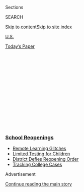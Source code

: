 <div id="app">

<div>

<div>

<div>

<div class="NYTAppHideMasthead css-1q2w90k e1suatyy0">

<div class="section css-ui9rw0 e1suatyy2">

<div class="css-eph4ug er09x8g0">

<div class="css-6n7j50">

</div>

<span class="css-1dv1kvn">Sections</span>

<div class="css-10488qs">

<span class="css-1dv1kvn">SEARCH</span>

</div>

[Skip to content](#site-content)[Skip to site
index](#site-index)

</div>

<div id="masthead-section-label" class="css-1wr3we4 eaxe0e00">

[U.S.](https://www.nytimes3xbfgragh.onion/section/us)

</div>

<div class="css-10698na e1huz5gh0">

</div>

</div>

<div id="masthead-bar-one" class="section hasLinks css-15hmgas e1csuq9d3">

<div class="css-uqyvli e1csuq9d0">

</div>

<div class="css-1uqjmks e1csuq9d1">

</div>

<div class="css-9e9ivx">

[](https://myaccount.nytimes3xbfgragh.onion/auth/login?response_type=cookie&client_id=vi)

</div>

<div class="css-1bvtpon e1csuq9d2">

[Today’s
Paper](https://www.nytimes3xbfgragh.onion/section/todayspaper)

</div>

</div>

</div>

</div>

<div data-aria-hidden="false">

<div id="site-content" data-role="main">

<div>

<div class="css-1aor85t" style="opacity:0.000000001;z-index:-1;visibility:hidden">

<div class="css-1hqnpie">

<div class="css-epjblv">

<span class="css-17xtcya">[U.S.](/section/us)</span><span class="css-x15j1o">|</span><span class="css-fwqvlz">Research
Shows Students Falling Months Behind During Virus
Disruptions</span>

</div>

<div class="css-k008qs">

<div class="css-1iwv8en">

<span class="css-18z7m18"></span>

<div>

</div>

</div>

<span class="css-1n6z4y">https://nyti.ms/3cHuCQp</span>

<div class="css-1705lsu">

<div class="css-4xjgmj">

<div class="css-4skfbu" data-role="toolbar" data-aria-label="Social Media Share buttons, Save button, and Comments Panel with current comment count" data-testid="share-tools">

  - 
  - 
  - 
  - 
    
    <div class="css-6n7j50">
    
    </div>

  - 

</div>

</div>

</div>

</div>

</div>

</div>

<div class="css-13pd83m">

<div class="css-l9svim">

### [<span class="css-pa1jbp"><span class="css-1rxm0ex">School</span><span class="css-1rxm0ex"> Reopenings</span></span>](https://www.nytimes3xbfgragh.onion/spotlight/schools-reopening?name=styln-coronavirus-schools-reopening&region=TOP_BANNER&block=storyline_menu_recirc&action=click&pgtype=Article&impression_id=72c01050-f52b-11ea-8e93-c18eceeec4bb&variant=undefined)

  - <span class="css-1qkutce">[Remote Learning
    Glitches](https://www.nytimes3xbfgragh.onion/2020/09/08/us/school-districts-cyberattacks-glitches.html?name=styln-coronavirus-schools-reopening&region=TOP_BANNER&block=storyline_menu_recirc&action=click&pgtype=Article&impression_id=72c01051-f52b-11ea-8e93-c18eceeec4bb&variant=undefined)</span>
  - <span class="css-1qkutce">[Limited Testing for
    Children](https://www.nytimes3xbfgragh.onion/2020/09/08/upshot/children-testing-shortfalls-virus.html?name=styln-coronavirus-schools-reopening&region=TOP_BANNER&block=storyline_menu_recirc&action=click&pgtype=Article&impression_id=72c01052-f52b-11ea-8e93-c18eceeec4bb&variant=undefined)</span>
  - <span class="css-1qkutce">[District Defies Reopening
    Order](https://www.nytimes3xbfgragh.onion/2020/09/10/us/des-moines-school-opening-coronavirus.html?name=styln-coronavirus-schools-reopening&region=TOP_BANNER&block=storyline_menu_recirc&action=click&pgtype=Article&impression_id=72c01053-f52b-11ea-8e93-c18eceeec4bb&variant=undefined)</span>
  - <span class="css-1qkutce">[Tracking College
    Cases](https://www.nytimes3xbfgragh.onion/interactive/2020/us/covid-college-cases-tracker.html?name=styln-coronavirus-schools-reopening&region=TOP_BANNER&block=storyline_menu_recirc&action=click&pgtype=Article&impression_id=72c03760-f52b-11ea-8e93-c18eceeec4bb&variant=undefined)</span>

</div>

</div>

<div id="top-wrapper" class="css-1sy8kpn">

<div id="top-slug" class="css-l9onyx">

Advertisement

</div>

[Continue reading the main
story](#after-top)

<div class="ad top-wrapper" style="text-align:center;height:100%;display:block;min-height:250px">

<div id="top" class="place-ad" data-position="top" data-size-key="top">

</div>

</div>

<div id="after-top">

</div>

</div>

<div>

<div id="sponsor-wrapper" class="css-1hyfx7x">

<div id="sponsor-slug" class="css-19vbshk">

Supported by

</div>

[Continue reading the main
story](#after-sponsor)

<div id="sponsor" class="ad sponsor-wrapper" style="text-align:center;height:100%;display:block">

</div>

<div id="after-sponsor">

</div>

</div>

<div class="css-186x18t">

</div>

<div class="css-1vkm6nb ehdk2mb0">

# Research Shows Students Falling Months Behind During Virus Disruptions

</div>

The abrupt switch to remote learning wiped out academic gains for many
students in America, and widened racial and economic gaps. Catching up
in the fall won’t be easy.

<div class="css-79elbk" data-testid="photoviewer-wrapper">

<div class="css-z3e15g" data-testid="photoviewer-wrapper-hidden">

</div>

<div class="css-1a48zt4 ehw59r15" data-testid="photoviewer-children">

![<span class="css-16f3y1r e13ogyst0" data-aria-hidden="true">Danielle
Gandy with her daughters Madison, 15, and Cadynce, 6. Assessing their
remote education, Ms. Gandy said “it’s maybe a fraction of what they
would be learning if they were in an actual school
setting.”</span><span class="css-cnj6d5 e1z0qqy90" itemprop="copyrightHolder"><span class="css-1ly73wi e1tej78p0">Credit...</span><span><span>Kendrick
Brinson for The New York
Times</span></span></span>](https://static01.graylady3jvrrxbe.onion/images/2020/06/03/us/00VIRUS-LOSTLEARNING-gandy/merlin_173084370_74fdc4d9-cd76-49a9-875d-0a4e239cd615-articleLarge.jpg?quality=75&auto=webp&disable=upscale)

</div>

</div>

<div class="css-18e8msd">

<div class="css-vp77d3 epjyd6m0">

<div class="css-hus3qt ey68jwv0" data-aria-hidden="true">

[![Dana
Goldstein](https://static01.graylady3jvrrxbe.onion/images/2018/06/12/multimedia/author-dana-goldstein/author-dana-goldstein-thumbLarge.png
"Dana Goldstein")](https://www.nytimes3xbfgragh.onion/by/dana-goldstein)

</div>

<div class="css-1baulvz">

By [<span class="css-1baulvz last-byline" itemprop="name">Dana
Goldstein</span>](https://www.nytimes3xbfgragh.onion/by/dana-goldstein)

</div>

</div>

  - 
    
    <div class="css-ld3wwf e16638kd2">
    
    Published June 5, 2020Updated June 10,
    2020
    
    </div>

  - 
    
    <div class="css-4xjgmj">
    
    <div class="css-pvvomx" data-role="toolbar" data-aria-label="Social Media Share buttons, Save button, and Comments Panel with current comment count" data-testid="share-tools">
    
      - 
      - 
      - 
      - 
        
        <div class="css-6n7j50">
        
        </div>
    
      - 
    
    </div>
    
    </div>

</div>

</div>

<div class="section meteredContent css-1r7ky0e" name="articleBody" itemprop="articleBody">

<div class="css-1fanzo5 StoryBodyCompanionColumn">

<div class="css-53u6y8">

While a nation of burned-out, [involuntary home
schoolers](https://www.nytimes3xbfgragh.onion/2020/04/06/us/coronavirus-schools-attendance-absent.html)
slogs to the finish line of a disrupted academic year, a picture is
emerging of the extent of the learning loss among children in America,
and the size of the gaps schools will be asked to fill when they reopen.

It is not pretty.

</div>

</div>

<div>

</div>

<div class="css-1fanzo5 StoryBodyCompanionColumn">

<div class="css-53u6y8">

New research suggests that by September, most students will have fallen
behind where they would have been if they had stayed in classrooms, with
some losing the equivalent of a full school year’s worth of academic
gains. Racial and socioeconomic achievement gaps will most likely widen
[because of
disparities](https://www.nytimes3xbfgragh.onion/2020/05/09/us/coronavirus-public-private-school.html)
in access to computers, home internet connections and direct instruction
from teachers.

And the crisis is far from over. The harm to students could grow if
schools continue to teach fully or partly online in the fall, or if they
reopen with significant budget cuts because of the economic downturn.
High school dropout rates could increase, researchers say, while younger
children could miss out on foundational concepts in phonics and
fractions that prepare them for a lifetime of learning and working.

</div>

</div>

<div class="css-1fanzo5 StoryBodyCompanionColumn">

<div class="css-53u6y8">

In South Los Angeles, Danielle Gandy has spent countless difficult hours
guiding her energetic 6-year-old, Cadynce, through online meetings and
assignments provided by her charter school. Still, Ms. Gandy is under no
illusion that Cadynce has completed the normal kindergarten curriculum,
and is especially concerned about her progress in math.

“Looking at the work the teacher has done, I applaud her,” Ms. Gandy
said, “but it’s maybe a fraction of what they would be learning if they
were in an actual school setting. If they are transitioning into first
grade, will there be time to catch up and get them up to par?”

Teachers across the country share such worries. In Aurora, Colo.,
outside Denver, Clint Silva, a seventh-grade social studies teacher, was
planning to spend the spring working with his students on research
skills. For one remote assignment, he asked them to create a primary
source about [the
pandemic](https://www.nytimes3xbfgragh.onion/news-event/coronavirus)
that future historians could consult.

<div id="NYT_MAIN_CONTENT_1_REGION" class="css-9tf9ac">

<div>

</div>

</div>

But a majority of his students have not consistently engaged with remote
assignments. They are [not receiving traditional
grades](https://www.nytimes3xbfgragh.onion/2020/04/30/us/coronavirus-high-school-grades.html),
and some have parents who are working outside the home or who are not
tech-savvy, and are unable to assist with online schooling.

</div>

</div>

<div class="css-1fanzo5 StoryBodyCompanionColumn">

<div class="css-53u6y8">

“We know this isn’t a good way to teach,” Mr. Silva said. “We want to
hold kids accountable. We want to see their progress, be in the
classroom with them and see them struggle and overcome that. Instead, we
are logging in for an hour a day, and kids are turning their cameras off
and staying quiet and not talking to us.”

</div>

</div>

<div>

</div>

<div class="css-1fanzo5 StoryBodyCompanionColumn">

<div class="css-53u6y8">

Research can now estimate the size of the learning loss students have
experienced under such conditions. Because regular standardized testing
has been suspended, some of the research uses past disruptions to
learning — such as natural disasters or even summer break — to project
the potential impact of the current crisis. Other studies look at
schools that used online learning software before the coronavirus
shutdown, and check to see how students performed using the same
programs from home.

The average student could begin the next school year having lost as much
as a third of the expected progress from the previous year in reading
and half of the expected progress in math, according to a [working
paper](https://www.edworkingpapers.com/ai20-226) from NWEA, a nonprofit
organization, and scholars at Brown University and the University of
Virginia.

A separate analysis of 800,000 students from [researchers at Brown and
Harvard](https://tracktherecovery.org/) looked at how Zearn, an online
math program, was used both before and after schools closed in March. It
found that through late April, student progress in math decreased by
about half in classrooms located in low-income ZIP codes, by a third in
classrooms in middle-income ZIP codes and not at all in classrooms in
high-income ZIP codes.

When all of the impacts are taken into account, the average student
could fall seven months behind academically, while black and Hispanic
students could experience even greater learning losses, equivalent to 10
months for black children and nine months for Latinos, according to [an
analysis from McKinsey &
Company](https://www.mckinsey.com/industries/public-sector/our-insights/covid-19-and-student-learning-in-the-united-states-the-hurt-could-last-a-lifetime),
the consulting group.

There are several reasons low-income, black and Hispanic students appear
to be suffering the most through the crisis. The Center on Reinventing
Public Education, a think tank, will release an analysis next week of
the pandemic learning policies of 477 school districts. It found that
only a fifth have required live teaching over video, and that wealthy
school districts were twice as likely to provide such teaching as
low-income districts.

Rural students have been especially cut off from their teachers. Only 27
percent of their districts required any instruction while schools were
closed, according to the center.

</div>

</div>

<div class="css-1fanzo5 StoryBodyCompanionColumn">

<div class="css-53u6y8">

While almost every school has provided assignments for students to
complete independently, that does not necessarily mean that teachers
conducted remote lessons. Schools with many poor students sometimes
chose to relax instructional expectations on teachers because they knew
families did not have reliable access to home computers or internet
connections able to stream video.

The disparities in educational progress do not appear to be caused by
any lack of effort on the part of families. The poorest parents spent
about the same amount of time during school closures assisting their
children with learning — 13 hours per week — as those making over
$200,000 per year, according to a May [Census Bureau
survey](https://www.census.gov/data/tables/2020/demo/hhp2.html) of
households with
children.

<div id="NYT_MAIN_CONTENT_3_REGION" class="css-9tf9ac">

<div>

<div id="styln-prism-freeform-1596575370630" class="section interactive-content interactive-size-medium css-1ftcdic">

<div class="css-17ih8de interactive-body">

<div id="prism-freeform-block-55341" class="css-19mumt8" data-role="complementary" data-storyline="School Reopenings" data-truncated="false" tabindex="0">

<div class="css-a8d9oz">

<div>

[](https://www.nytimes3xbfgragh.onion/spotlight/schools-reopening?action=click&pgtype=Article&state=default&region=MAIN_CONTENT_3&context=storylines_keepup)

### School Reopenings ›

#### Back to School

Updated Sept. 11, 2020

The latest on how schools are reopening amid the pandemic.

  -   - School officials in Des Moines are refusing to hold in-person
        classes, [despite an order from Iowa’s governor and a judge’s
        ruling](https://www.nytimes3xbfgragh.onion/2020/09/10/us/des-moines-school-opening-coronavirus.html?action=click&pgtype=Article&state=default&region=MAIN_CONTENT_3&context=storylines_keepup),
        risking school funding and their jobs because they think it’s
        unsafe.
      - The University of Illinois at Urbana-Champaign had one of the
        most comprehensive plans by a major college to keep the virus
        under control. But it [failed to account for students
        partying](https://www.nytimes3xbfgragh.onion/2020/09/10/health/university-illinois-covid.html?action=click&pgtype=Article&state=default&region=MAIN_CONTENT_3&context=storylines_keepup).
      - College students are [using apps to shame their
        schools](https://www.nytimes3xbfgragh.onion/2020/09/10/technology/coronavirus-quarantines-college.html?action=click&pgtype=Article&state=default&region=MAIN_CONTENT_3&context=storylines_keepup) into
        better coronavirus plans.
      - For some families, the pandemic [has meant a return to their
        native
        languages](https://www.nytimes3xbfgragh.onion/2020/09/10/parenting/family-second-language-coronavirus.html?action=click&pgtype=Article&state=default&region=MAIN_CONTENT_3&context=storylines_keepup).

<div id="styln-survey-component-55341" class="styln-survey-component">

</div>

</div>

</div>

</div>

</div>

</div>

</div>

</div>

Administrators and teachers know they will need to catch students up in
the fall, perhaps through reviewing skills and content that would have
normally been covered this school year. But they face major hurdles and
competing priorities. Preparing school buildings to meet new state and
federal health guidelines — including smaller class sizes, temperature
checks and increased access to sinks, soap, personal protective
equipment and disinfectants — requires money and careful planning.

It is just as important to improve the quality of remote learning, given
the likelihood that schools in many parts of the country will face
[continued intermittent
closures](https://www.nytimes3xbfgragh.onion/2020/04/28/us/coronavirus-schools-reopen.html)
to contain the virus, and that some parents will simply choose not to
send their children to classrooms before a vaccine is available.

Students are also expected to need a greatly increased level of social
and emotional support from counselors and therapists, in part because of
the impact of spending months in social isolation, often while families
experienced job loss, economic hardship and health distress.

All of this will need to happen as schools face significant budget cuts
that will not be offset by the federal infusion that has been promised
so far, according to Marguerite Roza, a school finance expert at
Georgetown University.

Schools could freeze hiring, especially for support roles like reading
specialists and counselors, and might cancel programs like pre-K and
after-school enrichment, she said.

</div>

</div>

<div class="css-1fanzo5 StoryBodyCompanionColumn">

<div class="css-53u6y8">

For protesters [flooding the nation’s
streets](https://www.nytimes3xbfgragh.onion/2020/06/03/us/live-george-floyd-protests-today.html)
in response to the death of George Floyd, a black man killed while
Minneapolis police officers arrested him, the idea that school budgets
could face greater cuts than
[police](https://www.inquirer.com/news/philadelphia/philadelphia-police-funding-increase-george-floyd-protests-20200602.html)
[budgets](https://gothamist.com/news/nypd-defends-its-massive-budget-social-services-and-youth-programs-are-cut)
as cities deal with the economic impact of the pandemic has emerged as a
major concern, and yet more evidence of racial inequality.

Already, New York City, the nation’s largest school district, [has
said](https://www.amny.com/education-2/carranza-warns-of-massive-nyc-public-school-cuts-in-face-of-horrific-budget/)
it would slow down the expansion of its universal pre-K program to
3-year-olds. California’s urban schools [have
warned](https://www.documentcloud.org/documents/6894024-2020-21StateBud-Urban-Let051820.html)
that budget cuts proposed by Gov. Gavin Newsom could make it impossible
for them to reopen safely while simultaneously helping students catch up
academically.

In Broward County, Fla., north of Miami, Iman Cassells Alleyne, an
elementary school special education teacher, spent much of the spring
semester filming herself giving remote lessons on multiplication and
phonics, even as she home-schooled her own three sons. She wanted to
provide one-on-one tutoring and reached out to students numerous times,
but many were not able to regularly get online for remote learning
because of issues at home.

Her students have learning disabilities and behavioral disorders that
make school challenging under normal circumstances. Now, she is
concerned they will fall even further behind.

“If we continue doing things the way we do them,” she said, “we won’t be
able to fill those gaps.”

</div>

</div>

<div>

</div>

</div>

<div>

</div>

<div>

</div>

<div>

</div>

<div>

<div id="bottom-wrapper" class="css-1ede5it">

<div id="bottom-slug" class="css-l9onyx">

Advertisement

</div>

[Continue reading the main
story](#after-bottom)

<div id="bottom" class="ad bottom-wrapper" style="text-align:center;height:100%;display:block;min-height:90px">

</div>

<div id="after-bottom">

</div>

</div>

</div>

</div>

</div>

## Site Index

<div>

</div>

## Site Information Navigation

  - [© <span>2020</span> <span>The New York Times
    Company</span>](https://help.nytimes3xbfgragh.onion/hc/en-us/articles/115014792127-Copyright-notice)

<!-- end list -->

  - [NYTCo](https://www.nytco.com/)
  - [Contact
    Us](https://help.nytimes3xbfgragh.onion/hc/en-us/articles/115015385887-Contact-Us)
  - [Work with us](https://www.nytco.com/careers/)
  - [Advertise](https://nytmediakit.com/)
  - [T Brand Studio](http://www.tbrandstudio.com/)
  - [Your Ad
    Choices](https://www.nytimes3xbfgragh.onion/privacy/cookie-policy#how-do-i-manage-trackers)
  - [Privacy](https://www.nytimes3xbfgragh.onion/privacy)
  - [Terms of
    Service](https://help.nytimes3xbfgragh.onion/hc/en-us/articles/115014893428-Terms-of-service)
  - [Terms of
    Sale](https://help.nytimes3xbfgragh.onion/hc/en-us/articles/115014893968-Terms-of-sale)
  - [Site
    Map](https://spiderbites.nytimes3xbfgragh.onion)
  - [Help](https://help.nytimes3xbfgragh.onion/hc/en-us)
  - [Subscriptions](https://www.nytimes3xbfgragh.onion/subscription?campaignId=37WXW)

</div>

</div>

</div>

</div>
